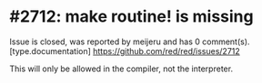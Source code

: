 
#2712: make routine! is missing
================================================================================
Issue is closed, was reported by meijeru and has 0 comment(s).
[type.documentation]
<https://github.com/red/red/issues/2712>

This will only be allowed in the compiler, not the interpreter.


